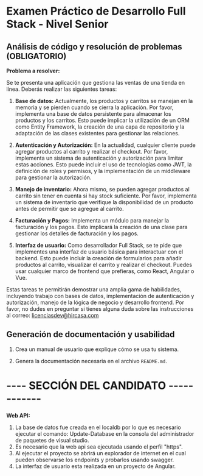 # Examen Práctico de Desarrollo Full Stack - Nivel Senior

## Análisis de código y resolución de problemas (OBLIGATORIO)

**Problema a resolver:**

Se te presenta una aplicación que gestiona las ventas de una tienda en línea.
Deberás realizar las siguientes tareas:

1. **Base de datos:** Actualmente, los productos y carritos se manejan en la memoria y se pierden cuando se cierra la aplicación. Por favor, implementa una base de datos persistente para almacenar los productos y los carritos. Esto puede implicar la utilización de un ORM como Entity Framework, la creación de una capa de repositorio y la adaptación de las clases existentes para gestionar las relaciones.

2. **Autenticación y Autorización:** En la actualidad, cualquier cliente puede agregar productos al carrito y realizar el checkout. Por favor, implementa un sistema de autenticación y autorización para limitar estas acciones. Esto puede incluir el uso de tecnologías como JWT, la definición de roles y permisos, y la implementación de un middleware para gestionar la autorización.

3. **Manejo de inventario:** Ahora mismo, se pueden agregar productos al carrito sin tener en cuenta si hay stock suficiente. Por favor, implementa un sistema de inventario que verifique la disponibilidad de un producto antes de permitir que se agregue al carrito.

4. **Facturación y Pagos:** Implementa un módulo para manejar la facturación y los pagos. Esto implicará la creación de una clase para gestionar los detalles de facturación y los pagos.

5. **Interfaz de usuario:** Como desarrollador Full Stack, se te pide que implementes una interfaz de usuario básica para interactuar con el backend. Esto puede incluir la creación de formularios para añadir productos al carrito, visualizar el carrito y realizar el checkout. Puedes usar cualquier marco de frontend que prefieras, como React, Angular o Vue.

Estas tareas te permitirán demostrar una amplia gama de habilidades, incluyendo trabajo con bases de datos, implementación de autenticación y autorización, manejo de la lógica de negocio y desarrollo frontend. Por favor, no dudes en preguntar si tienes alguna duda sobre las instrucciones al correo: licenciasdev@hircasa.com

## Generación de documentación y usabilidad

1. Crea un manual de usuario que explique cómo se usa tu sistema.

2. Genera la documentación necesaria en el archivo `README.md`.

# ---- SECCIÓN DEL CANDIDATO ------------

**Web API:**
1. La base de datos fue creada en el localdb por lo que es necesario ejecutar el comando:
	Update-Database en la consola del administrador de paquetes de visual studio.
2. Es necesario que la web api sea ejecutada usando el perfil "https".
3. Al ejecutar el proyecto se abrirá un explorador de internet en el cual pueden observarse los endpoints y probarlos usando swagger.
4. La interfaz de usuario esta realizada en un proyecto de Angular.
